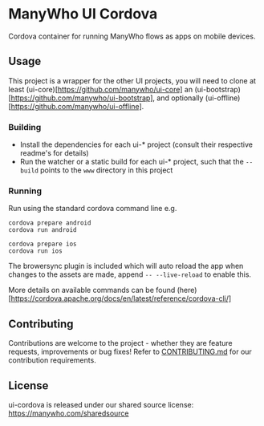 # ManyWho UI Cordova

Cordova container for running ManyWho flows as apps on mobile devices.

## Usage

This project is a wrapper for the other UI projects, you will need to clone at least (ui-core)[https://github.com/manywho/ui-core] an (ui-bootstrap)[https://github.com/manywho/ui-bootstrap], and optionally (ui-offline)[https://github.com/manywho/ui-offline].

### Building

* Install the dependencies for each ui-* project (consult their respective readme's for details)
* Run the watcher or a static build for each ui-* project, such that the `--build` points to the `www` directory in this project

### Running

Run using the standard cordova command line e.g.

```
cordova prepare android
cordova run android

cordova prepare ios
cordova run ios
```

The browersync plugin is included which will auto reload the app when changes to the assets are made, append `-- --live-reload` to enable this.

More details on available commands can be found (here)[https://cordova.apache.org/docs/en/latest/reference/cordova-cli/]

## Contributing

Contributions are welcome to the project - whether they are feature requests, improvements or bug fixes! Refer to 
[CONTRIBUTING.md](CONTRIBUTING.md) for our contribution requirements.

## License

ui-cordova is released under our shared source license: https://manywho.com/sharedsource